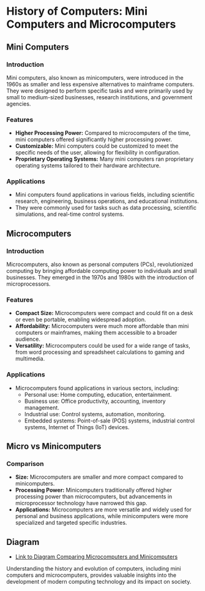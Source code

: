 # History of Computers: Mini Computers and Microcomputers

## Mini Computers

### Introduction

Mini computers, also known as minicomputers, were introduced in the 1960s as smaller and less expensive alternatives to mainframe computers. They were designed to perform specific tasks and were primarily used by small to medium-sized businesses, research institutions, and government agencies.

### Features

- **Higher Processing Power:** Compared to microcomputers of the time, mini computers offered significantly higher processing power.
- **Customizable:** Mini computers could be customized to meet the specific needs of the user, allowing for flexibility in configuration.
- **Proprietary Operating Systems:** Many mini computers ran proprietary operating systems tailored to their hardware architecture.

### Applications

- Mini computers found applications in various fields, including scientific research, engineering, business operations, and educational institutions.
- They were commonly used for tasks such as data processing, scientific simulations, and real-time control systems.

## Microcomputers

### Introduction

Microcomputers, also known as personal computers (PCs), revolutionized computing by bringing affordable computing power to individuals and small businesses. They emerged in the 1970s and 1980s with the introduction of microprocessors.

### Features

- **Compact Size:** Microcomputers were compact and could fit on a desk or even be portable, enabling widespread adoption.
- **Affordability:** Microcomputers were much more affordable than mini computers or mainframes, making them accessible to a broader audience.
- **Versatility:** Microcomputers could be used for a wide range of tasks, from word processing and spreadsheet calculations to gaming and multimedia.

### Applications

- Microcomputers found applications in various sectors, including:
  - Personal use: Home computing, education, entertainment.
  - Business use: Office productivity, accounting, inventory management.
  - Industrial use: Control systems, automation, monitoring.
  - Embedded systems: Point-of-sale (POS) systems, industrial control systems, Internet of Things (IoT) devices.

## Micro vs Minicomputers

### Comparison

- **Size:** Microcomputers are smaller and more compact compared to minicomputers.
- **Processing Power:** Minicomputers traditionally offered higher processing power than microcomputers, but advancements in microprocessor technology have narrowed this gap.
- **Applications:** Microcomputers are more versatile and widely used for personal and business applications, while minicomputers were more specialized and targeted specific industries.

## Diagram

- [Link to Diagram Comparing Microcomputers and Minicomputers](https://hi-static.z-dn.net/files/d8c/4fc873c1c5475c228bf3b0136730b76c.jpg)

Understanding the history and evolution of computers, including mini computers and microcomputers, provides valuable insights into the development of modern computing technology and its impact on society.
